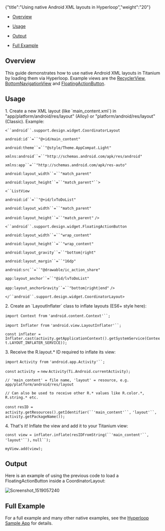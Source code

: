 {"title":"Using native Android XML layouts in Hyperloop","weight":"20"} 

*   [Overview](#Overview)
    
*   [Usage](#Usage)
    
*   [Output](#Output)
    
*   [Full Example](#FullExample)
    

## Overview

This guide demonstrates how to use native Android XML layouts in Titanium by loading them via Hyperloop. Example views are the [RecyclerView](https://developer.android.com/guide/topics/ui/layout/recyclerview.html), [BottomNavigationView](https://developer.android.com/reference/android/support/design/widget/BottomNavigationView.html) and [FloatingActionButton](https://developer.android.com/reference/android/support/design/widget/FloatingActionButton.html).

## Usage

1\. Create a new XML layout (like \`main\_content.xml\`) in "app/platform/android/res/layout" (Alloy) or "platform/android/res/layout" (Classic). Example:

`<``android``.support.design.widget.CoordinatorLayout`

`android:id``=``"@+id/main_content"`

`android:theme``=``"@style/Theme.AppCompat.Light"`

`xmlns:android``=``"http://schemas.android.com/apk/res/android"`

`xmlns:app``=``"http://schemas.android.com/apk/res-auto"`

`android:layout_width``=``"match_parent"`

`android:layout_height``=``"match_parent"``>`

`<``ListView`

`android:id``=``"@+id/lvToDoList"`

`android:layout_width``=``"match_parent"`

`android:layout_height``=``"match_parent"` `/>`

`<``android``.support.design.widget.FloatingActionButton`

`android:layout_width``=``"wrap_content"`

`android:layout_height``=``"wrap_content"`

`android:layout_gravity``=``"bottom|right"`

`android:layout_margin``=``"16dp"`

`android:src``=``"@drawable/ic_action_share"`

`app:layout_anchor``=``"@id/lvToDoList"`

`app:layout_anchorGravity``=``"bottom|right|end"` `/>`

`</``android``.support.design.widget.CoordinatorLayout>`

2\. Create an \`LayoutInflater\` class to inflate layouts (ES6+ style here):

`import Context from` `'android.content.Context'``;`

`import Inflater from` `'android.view.LayoutInflater'``;`

`const inflater = Inflater.cast(activity.getApplicationContext().getSystemService(Context.LAYOUT_INFLATER_SERVICE));`

3\. Receive the R.layout.\* ID required to inflate its view:

`import` `Activity from` `'android.app.Activity'``;`

`const` `activity =` `new` `Activity(Ti.Android.currentActivity);`

`// 'main_content' = file name, 'layout' = resource, e.g. app/platform/android/res/layout`

`// Can also be used to receive other R.* values like R.color.*, R.string.* etc.`

`const` `resID = activity.getResources().getIdentifier(``'main_content'``,` `'layout'``, activity.getPackageName());`

4\. That's it! Inflate the view and add it to your Titanium view:

`const view = inflater.inflate(resIDFromString(``'main_content'``,` `'layout'``),` `null``);`

`myView.add(view);`

## Output

Here is an example of using the previous code to load a FloatingActionButton inside a CoordinatorLayout:

![Screenshot_1519057240](/Images/appc/download/attachments/53872674/Screenshot_1519057240.png)

## Full Example

For a full example and many other native examples, see the [Hyperloop Sample App](https://github.com/appcelerator/hyperloop-examples) for details.